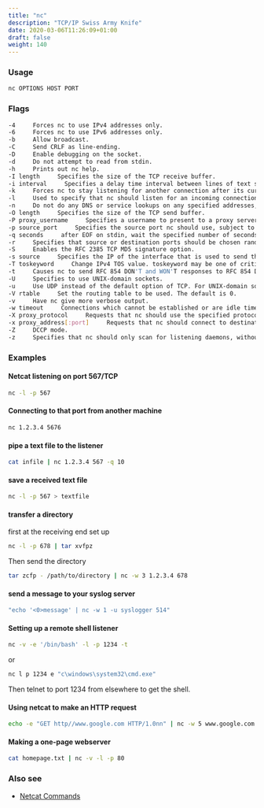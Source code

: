 ```yaml
---
title: "nc"
description: "TCP/IP Swiss Army Knife"
date: 2020-03-06T11:26:09+01:00
draft: false
weight: 140
---
```


### Usage

```bash
nc OPTIONS HOST PORT
```

### Flags

```bash
-4     Forces nc to use IPv4 addresses only.
-6     Forces nc to use IPv6 addresses only.
-b     Allow broadcast.
-C     Send CRLF as line-ending.
-D     Enable debugging on the socket.
-d     Do not attempt to read from stdin.
-h     Prints out nc help.
-I length     Specifies the size of the TCP receive buffer.
-i interval     Specifies a delay time interval between lines of text sent and received. Also, causes a delay time between connections to multiple ports.
-k     Forces nc to stay listening for another connection after its current connection is completed. It is an error to use this option without the -l option.
-l     Used to specify that nc should listen for an incoming connection rather than initiate a connection to a remote host. It is an error to use this option in conjunction with the -p, -s, or -z options. Additionally, any timeouts specified with the -w option are ignored.
-n     Do not do any DNS or service lookups on any specified addresses, hostnames or ports.
-O length     Specifies the size of the TCP send buffer.
-P proxy_username     Specifies a username to present to a proxy server that requires authentication. If no username is specified then authentication will not be attempted. Proxy authentication is only supported for HTTP CONNECT proxies at present.
-p source_port     Specifies the source port nc should use, subject to privilege restrictions and availability.
-q seconds     after EOF on stdin, wait the specified number of seconds and then quit. If seconds is negative, wait forever.
-r     Specifies that source or destination ports should be chosen randomly instead of sequentially within a range or in the order that the system assigns them.
-S     Enables the RFC 2385 TCP MD5 signature option.
-s source     Specifies the IP of the interface that is used to send the packets. For UNIX-domain datagram sockets, specifies the local temporary socket file to create and use so that datagrams can be received. It is an error to use this option in conjunction with the -l option.
-T toskeyword     Change IPv4 TOS value. toskeyword may be one of critical, inetcontrol, lowcost, lowdelay, netcontrol, throughput, reliability, or one of the DiffServ Code Points: ef, af11 ... af43, cs0 ... cs7; or a number in either hex or decimal.
-t     Causes nc to send RFC 854 DON'T and WON'T responses to RFC 854 DO and WILL requests. This makes it possible to use nc to script telnet sessions.
-U     Specifies to use UNIX-domain sockets.
-u     Use UDP instead of the default option of TCP. For UNIX-domain sockets, use a datagram socket instead of a stream socket. If a UNIX-domain socket is used, a temporary receiving socket is created in /tmp unless the -s flag is given.
-V rtable     Set the routing table to be used. The default is 0.
-v     Have nc give more verbose output.
-w timeout     Connections which cannot be established or are idle timeout after timeout seconds. The -w flag has no effect on the -l option, i.e. nc will listen forever for a connection, with or without the -w flag. The default is no timeout.
-X proxy_protocol     Requests that nc should use the specified protocol when talking to the proxy server. Supported protocols are "4" (SOCKS v.4), "5" (SOCKS v.5) and "connect" (HTTPS proxy). If the protocol is not specified, SOCKS version 5 is used.
-x proxy_address[:port]     Requests that nc should connect to destination using a proxy at proxy_address and port. If port is not specified, the well-known port for the proxy protocol is used (1080 for SOCKS, 3128 for HTTPS).
-Z     DCCP mode.
-z     Specifies that nc should only scan for listening daemons, without sending any data to them. It is an error to use this option in conjunction with the -l option.
```

### Examples

#### Netcat listening on port 567/TCP

```bash
nc -l -p 567
```

#### Connecting to that port from another machine

```bash
nc 1.2.3.4 5676
```

#### pipe a text file to the listener

```bash
cat infile | nc 1.2.3.4 567 -q 10
```

#### save a received text file

```bash
nc -l -p 567 > textfile
```

#### transfer a directory

first at the receiving end set up

```bash
nc -l -p 678 | tar xvfpz
```

Then send the directory

```bash
tar zcfp - /path/to/directory | nc -w 3 1.2.3.4 678
```

#### send a message to your syslog server

```bash
"echo '<0>message' | nc -w 1 -u syslogger 514"
```

#### Setting up a remote shell listener

```bash
nc -v -e '/bin/bash' -l -p 1234 -t
```

or

```bash
nc l p 1234 e "c\windows\system32\cmd.exe"
```

Then telnet to port 1234 from elsewhere to get the shell.

#### Using netcat to make an HTTP request

```bash
echo -e "GET http//www.google.com HTTP/1.0nn" | nc -w 5 www.google.com 80
```

#### Making a one-page webserver

```bash
cat homepage.txt | nc -v -l -p 80
```

### Also see

- [Netcat Commands](https://gist.githubusercontent.com/cmbaughman/c91f41ba7b2cf71106f1/raw/1d6e35f72817a81d0160517600c8a895217dd924/nc.md)
